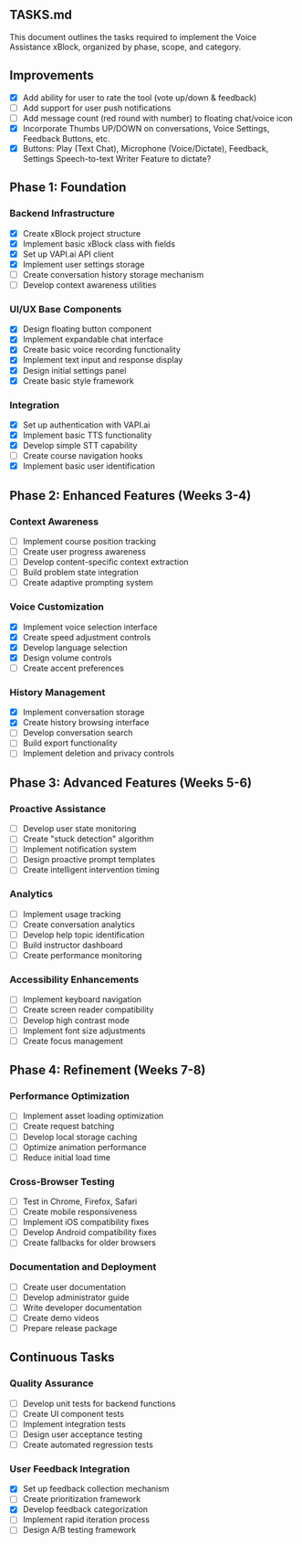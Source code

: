 ## TASKS.md
This document outlines the tasks required to implement the Voice Assistance xBlock, organized by phase, scope, and category.

## Improvements
- [x] Add ability for user to rate the tool (vote up/down & feedback)
- [ ] Add support for user push notifications
- [ ] Add message count (red round with number) to floating chat/voice icon
- [x] Incorporate Thumbs UP/DOWN on conversations, Voice Settings, Feedback Buttons, etc.
- [x] Buttons: Play (Text Chat), Microphone (Voice/Dictate), Feedback, Settings
      Speech-to-text Writer Feature to dictate?

## Phase 1: Foundation

### Backend Infrastructure
- [x] Create xBlock project structure
- [x] Implement basic xBlock class with fields
- [x] Set up VAPI.ai API client
- [x] Implement user settings storage
- [ ] Create conversation history storage mechanism
- [ ] Develop context awareness utilities

### UI/UX Base Components
- [x] Design floating button component
- [x] Implement expandable chat interface
- [x] Create basic voice recording functionality
- [x] Implement text input and response display
- [x] Design initial settings panel
- [x] Create basic style framework

### Integration
- [x] Set up authentication with VAPI.ai
- [x] Implement basic TTS functionality
- [x] Develop simple STT capability
- [ ] Create course navigation hooks
- [x] Implement basic user identification

## Phase 2: Enhanced Features (Weeks 3-4)

### Context Awareness
- [ ] Implement course position tracking
- [ ] Create user progress awareness
- [ ] Develop content-specific context extraction
- [ ] Build problem state integration
- [ ] Create adaptive prompting system

### Voice Customization
- [x] Implement voice selection interface
- [x] Create speed adjustment controls
- [x] Develop language selection
- [x] Design volume controls
- [ ] Create accent preferences

### History Management
- [x] Implement conversation storage
- [x] Create history browsing interface
- [ ] Develop conversation search
- [ ] Build export functionality
- [ ] Implement deletion and privacy controls

## Phase 3: Advanced Features (Weeks 5-6)

### Proactive Assistance
- [ ] Develop user state monitoring
- [ ] Create "stuck detection" algorithm
- [ ] Implement notification system
- [ ] Design proactive prompt templates
- [ ] Create intelligent intervention timing

### Analytics
- [ ] Implement usage tracking
- [ ] Create conversation analytics
- [ ] Develop help topic identification
- [ ] Build instructor dashboard
- [ ] Create performance monitoring

### Accessibility Enhancements
- [ ] Implement keyboard navigation
- [ ] Create screen reader compatibility
- [ ] Develop high contrast mode
- [ ] Implement font size adjustments
- [ ] Create focus management

## Phase 4: Refinement (Weeks 7-8)

### Performance Optimization
- [ ] Implement asset loading optimization
- [ ] Create request batching
- [ ] Develop local storage caching
- [ ] Optimize animation performance
- [ ] Reduce initial load time

### Cross-Browser Testing
- [ ] Test in Chrome, Firefox, Safari
- [ ] Create mobile responsiveness
- [ ] Implement iOS compatibility fixes
- [ ] Develop Android compatibility fixes
- [ ] Create fallbacks for older browsers

### Documentation and Deployment
- [ ] Create user documentation
- [ ] Develop administrator guide
- [ ] Write developer documentation
- [ ] Create demo videos
- [ ] Prepare release package

## Continuous Tasks

### Quality Assurance
- [ ] Develop unit tests for backend functions
- [ ] Create UI component tests
- [ ] Implement integration tests
- [ ] Design user acceptance testing
- [ ] Create automated regression tests

### User Feedback Integration
- [x] Set up feedback collection mechanism
- [ ] Create prioritization framework
- [x] Develop feedback categorization
- [ ] Implement rapid iteration process
- [ ] Design A/B testing framework
